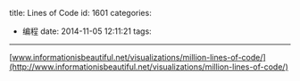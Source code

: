 title: Lines of Code
id: 1601
categories:
  - 编程
date: 2014-11-05 12:11:21
tags:
---

[www.informationisbeautiful.net/visualizations/million-lines-of-code/](http://www.informationisbeautiful.net/visualizations/million-lines-of-code/)